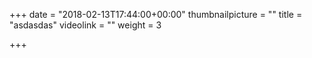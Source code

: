 +++
date = "2018-02-13T17:44:00+00:00"
thumbnailpicture = ""
title = "asdasdas"
videolink = ""
weight = 3

+++
